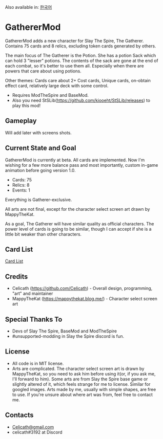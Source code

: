 Also available in: [한국어](README-KOR.md)

# GathererMod
GathererMod adds a new character for Slay The Spire, The Gatherer. Contains 75 cards and 8 relics, excluding token cards generated by others.

The main focus of The Gatherer is the Potion. She has a potion Sack which can hold 3 "lesser" potions. The contents of the sack are gone at the end of each combat, so it's better to use them all. Especially when there are powers that care about using potions.

Other themes: Cards care about 2+ Cost cards, Unique cards, on-obtain effect card, relatively large deck with some control.

* Requires ModTheSpire and BaseMod.
* Also you need StSLib(https://github.com/kiooeht/StSLib/releases) to play this mod!

## Gameplay
Will add later with screens shots.

## Current State and Goal
GathererMod is currently at beta. All cards are implemented.
Now I'm wishing for a few more balance pass and most importantly, custom in-game animation before going version 1.0.

- Cards: 75
- Relics: 8
- Events: 1

Everything is Gatherer-exclusive.

All arts are not final, except for the character select screen art drawn by MappyTheKat.

As a goal, The Gatherer will have similar quality as official characters. The power level of cards is going to be similar, though I can accept if she is a little bit weaker than other characters.

## Card List
[Card List](https://docs.google.com/spreadsheets/d/1lqM3_SZPbZmpRcrl7bdWGwzwWkMaDh5uXqxn00kuqPg/edit?usp=sharing)

## Credits
- Celicath (https://github.com/Celicath) - Overall design, programming, "art" and maintainer
- MappyTheKat (https://mappythekat.blog.me/) - Character select screen art

## Special Thanks To
- Devs of Slay The Spire, BaseMod and ModTheSpire
- #unsupported-modding in Slay the Spire discord is fun.

## License
- All code is in MIT license.
- Arts are complicated. The character select screen art is drawn by MappyTheKat, so you need to ask him before using it(or, if you ask me, I'll forward to him). Some arts are from Slay the Spire base game or slightly altered of it, which feels strange for me to license. Similar for googled images. Arts made by me, usually with simple shapes, are free to use. If you're unsure about where art was from, feel free to contact me.

## Contacts
- Celicath@gmail.com
- celicath#3192 at Discord
